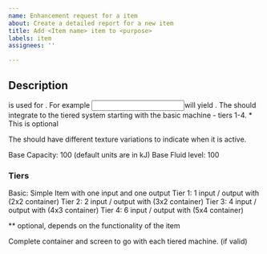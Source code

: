 ```yaml
---
name: Enhancement request for a item
about: Create a detailed report for a new item
title: Add <Item name> item to <purpose>
labels: item
assignees: ''

---
```


## Description
<Item> is used for <detailed purpose>. For example <input for the Item>will yield <ouput of the Item>. The <Item> should integrate to the tiered system starting with the basic machine - tiers 1-4. * This is optional

The <Item> should have different texture variations to indicate when it is active.

Base Capacity: 100 (default units are in kJ)
Base Fluid level: 100

### Tiers
Basic: Simple Item with one input and one output
Tier 1: 1 input / output with (2x2 container)
Tier 2: 2 input / output with (3x2 container)
Tier 3: 4 input / output with (4x3 container)
Tier 4: 6 input / output with (5x4 container)

** optional, depends on the functionality of the item

Complete container and screen to go with each tiered machine. (if valid)
